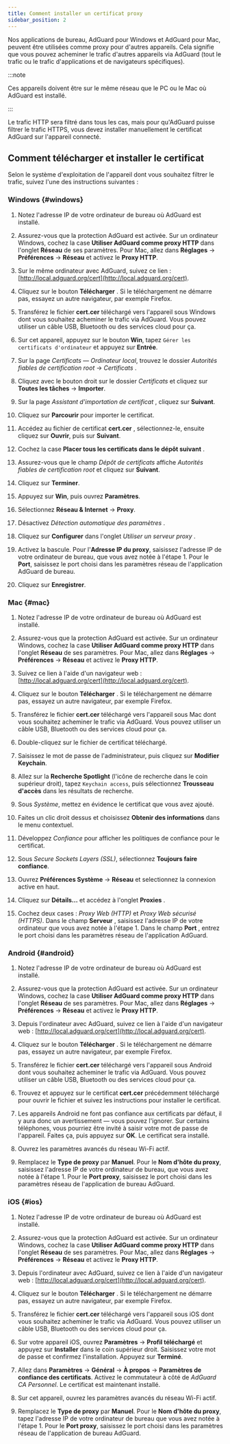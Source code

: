 ```yaml
---
title: Comment installer un certificat proxy
sidebar_position: 2
---
```


Nos applications de bureau, AdGuard pour Windows et AdGuard pour Mac, peuvent être utilisées comme proxy pour d'autres appareils. Cela signifie que vous pouvez acheminer le trafic d'autres appareils via AdGuard (tout le trafic ou le trafic d'applications et de navigateurs spécifiques).

:::note

Ces appareils doivent être sur le même réseau que le PC ou le Mac où AdGuard est installé.

:::

Le trafic HTTP sera filtré dans tous les cas, mais pour qu'AdGuard puisse filtrer le trafic HTTPS, vous devez installer manuellement le certificat AdGuard sur l'appareil connecté.

## Comment télécharger et installer le certificat

Selon le système d'exploitation de l'appareil dont vous souhaitez filtrer le trafic, suivez l'une des instructions suivantes :

### Windows {#windows}

1. Notez l'adresse IP de votre ordinateur de bureau où AdGuard est installé.

1. Assurez-vous que la protection AdGuard est activée. Sur un ordinateur Windows, cochez la case **Utiliser AdGuard comme proxy HTTP** dans l'onglet **Réseau** de ses paramètres. Pour Mac, allez dans **Réglages** → **Préférences** → **Réseau** et activez le **Proxy HTTP**.

1. Sur le même ordinateur avec AdGuard, suivez ce lien : [http://local.adguard.org/cert](http://local.adguard.org/cert).

1. Cliquez sur le bouton **Télécharger** . Si le téléchargement ne démarre pas, essayez un autre navigateur, par exemple Firefox.

1. Transférez le fichier **cert.cer** téléchargé vers l'appareil sous Windows dont vous souhaitez acheminer le trafic via AdGuard. Vous pouvez utiliser un câble USB, Bluetooth ou des services cloud pour ça.

1. Sur cet appareil, appuyez sur le bouton **Win**, tapez `Gérer les certificats d'ordinateur` et appuyez sur **Entrée**.

1. Sur la page *Certificats — Ordinateur local*, trouvez le dossier *Autorités fiables de certification root* → *Certificats* .

1. Cliquez avec le bouton droit sur le dossier *Certificats* et cliquez sur **Toutes les tâches** → **Importer**.

1. Sur la page *Assistant d'importation de certificat* , cliquez sur **Suivant**.

1. Cliquez sur **Parcourir** pour importer le certificat.

1. Accédez au fichier de certificat **cert.cer** , sélectionnez-le, ensuite cliquez sur **Ouvrir**, puis sur **Suivant**.

1. Cochez la case **Placer tous les certificats dans le dépôt suivant** .

1. Assurez-vous que le champ *Dépôt de certificats* affiche *Autorités fiables de certification root* et cliquez sur **Suivant**.

1. Cliquez sur **Terminer**.

1. Appuyez sur **Win**, puis ouvrez **Paramètres**.

1. Sélectionnez **Réseau & Internet** → **Proxy**.

1. Désactivez *Détection automatique des paramètres* .

1. Cliquez sur **Configurer** dans l'onglet *Utiliser un serveur proxy* .

1. Activez la bascule. Pour l'**Adresse IP du proxy**, saisissez l'adresse IP de votre ordinateur de bureau, que vous avez notée à l'étape 1. Pour le **Port**, saisissez le port choisi dans les paramètres réseau de l'application AdGuard de bureau.

1. Cliquez sur **Enregistrer**.

### Mac {#mac}

1. Notez l'adresse IP de votre ordinateur de bureau où AdGuard est installé.

1. Assurez-vous que la protection AdGuard est activée. Sur un ordinateur Windows, cochez la case **Utiliser AdGuard comme proxy HTTP** dans l'onglet **Réseau** de ses paramètres. Pour Mac, allez dans **Réglages** → **Préférences** → **Réseau** et activez le **Proxy HTTP**.

1. Suivez ce lien à l'aide d'un navigateur web : [http://local.adguard.org/cert](http://local.adguard.org/cert).

1. Cliquez sur le bouton **Télécharger** . Si le téléchargement ne démarre pas, essayez un autre navigateur, par exemple Firefox.

1. Transférez le fichier **cert.cer** téléchargé vers l'appareil sous Mac dont vous souhaitez acheminer le trafic via AdGuard. Vous pouvez utiliser un câble USB, Bluetooth ou des services cloud pour ça.

1. Double-cliquez sur le fichier de certificat téléchargé.

1. Saisissez le mot de passe de l'administrateur, puis cliquez sur **Modifier Keychain**.

1. Allez sur la **Recherche Spotlight** (l'icône de recherche dans le coin supérieur droit), tapez `Keychain access`, puis sélectionnez **Trousseau d'accès** dans les résultats de recherche.

1. Sous *Système*, mettez en évidence le certificat que vous avez ajouté.

1. Faites un clic droit dessus et choisissez **Obtenir des informations** dans le menu contextuel.

1. Développez *Confiance* pour afficher les politiques de confiance pour le certificat.

1. Sous *Secure Sockets Layers (SSL)*, sélectionnez **Toujours faire confiance**.

1. Ouvrez **Préférences Système** → **Réseau** et selectionnez la connexion active en haut.

1. Cliquez sur **Détails...** et accédez à l'onglet **Proxies** .

1. Cochez deux cases : *Proxy Web (HTTP)* et *Proxy Web sécurisé (HTTPS)*. Dans le champ **Serveur** , saisissez l'adresse IP de votre ordinateur que vous avez notée à l'étape 1. Dans le champ **Port** , entrez le port choisi dans les paramètres réseau de l'application AdGuard.

### Android {#android}

1. Notez l'adresse IP de votre ordinateur de bureau où AdGuard est installé.

1. Assurez-vous que la protection AdGuard est activée. Sur un ordinateur Windows, cochez la case **Utiliser AdGuard comme proxy HTTP** dans l'onglet **Réseau** de ses paramètres. Pour Mac, allez dans **Réglages** → **Préférences** → **Réseau** et activez le **Proxy HTTP**.

1. Depuis l'ordinateur avec AdGuard, suivez ce lien à l'aide d'un navigateur web : [http://local.adguard.org/cert](http://local.adguard.org/cert).

1. Cliquez sur le bouton **Télécharger** . Si le téléchargement ne démarre pas, essayez un autre navigateur, par exemple Firefox.

1. Transférez le fichier **cert.cer** téléchargé vers l'appareil sous Android dont vous souhaitez acheminer le trafic via AdGuard. Vous pouvez utiliser un câble USB, Bluetooth ou des services cloud pour ça.

1. Trouvez et appuyez sur le certificat **cert.cer** précédemment téléchargé pour ouvrir le fichier et suivez les instructions pour installer le certificat.

1. Les appareils Android ne font pas confiance aux certificats par défaut, il y aura donc un avertissement — vous pouvez l'ignorer. Sur certains téléphones, vous pourriez être invité à saisir votre mot de passe de l'appareil. Faites ça, puis appuyez sur **OK**. Le certificat sera installé.

1. Ouvrez les paramètres avancés du réseau Wi-Fi actif.

1. Remplacez le **Type de proxy** par **Manuel**. Pour le **Nom d'hôte du proxy**, saisissez l'adresse IP de votre ordinateur de bureau, que vous avez notée à l'étape 1. Pour le **Port proxy**, saisissez le port choisi dans les paramètres réseau de l'application de bureau AdGuard.

### iOS {#ios}

1. Notez l'adresse IP de votre ordinateur de bureau où AdGuard est installé.

1. Assurez-vous que la protection AdGuard est activée. Sur un ordinateur Windows, cochez la case **Utiliser AdGuard comme proxy HTTP** dans l'onglet **Réseau** de ses paramètres. Pour Mac, allez dans **Réglages** → **Préférences** → **Réseau** et activez le **Proxy HTTP**.

1. Depuis l'ordinateur avec AdGuard, suivez ce lien à l'aide d'un navigateur web : [http://local.adguard.org/cert](http://local.adguard.org/cert).

1. Cliquez sur le bouton **Télécharger** . Si le téléchargement ne démarre pas, essayez un autre navigateur, par exemple Firefox.

1. Transférez le fichier **cert.cer** téléchargé vers l'appareil sous iOS dont vous souhaitez acheminer le trafic via AdGuard. Vous pouvez utiliser un câble USB, Bluetooth ou des services cloud pour ça.

1. Sur votre appareil iOS, ouvrez **Paramètres** → **Profil téléchargé** et appuyez sur **Installer** dans le coin supérieur droit. Saisissez votre mot de passe et confirmez l'installation. Appuyez sur **Terminé**.

1. Allez dans **Paramètres** → **Général** → **À propos** → **Paramètres de confiance des certificats**. Activez le commutateur à côté de *AdGuard CA Personnel*. Le certificat est maintenant installé.

1. Sur cet appareil, ouvrez les paramètres avancés du réseau Wi-Fi actif.

1. Remplacez le **Type de proxy** par **Manuel**. Pour le **Nom d'hôte du proxy**, tapez l'adresse IP de votre ordinateur de bureau que vous avez notée à l'étape 1. Pour le **Port proxy**, saisissez le port choisi dans les paramètres réseau de l'application de bureau AdGuard.
